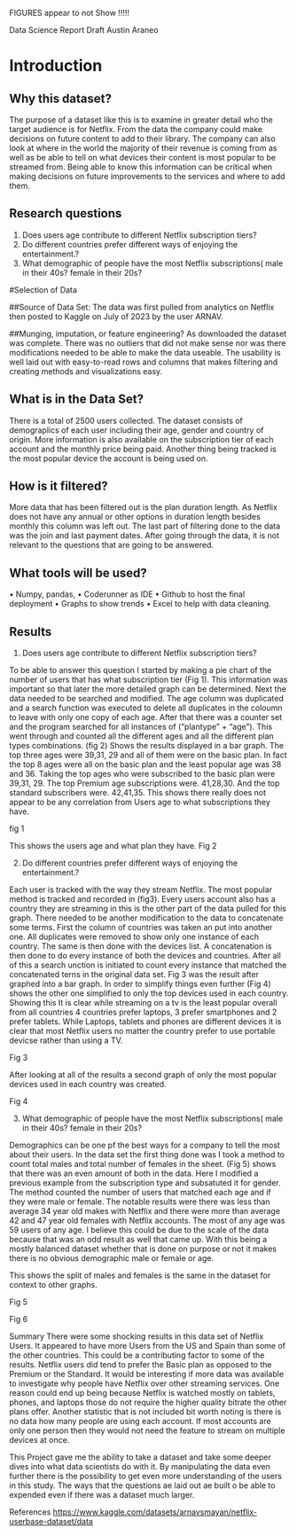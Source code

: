 FIGURES appear to not Show !!!!!

Data Science Report Draft
Austin Araneo 

# Introduction

## Why this dataset? 
The purpose of a dataset like this is to examine in greater detail who the target audience is for Netflix. From the data the company could make decisions on future content to add to their library. The company can also look at where in the world the majority of their revenue is coming from as well as be able to tell on what devices their content is most popular to be streamed from. Being able to know this information can be critical when making decisions on future improvements to the services and where to add them. 

## Research questions
1.	Does users age contribute to different Netflix subscription tiers?
2.	Do different countries prefer different ways of enjoying the entertainment.?
3.	What demographic of people have the most Netflix subscriptions( male in their 40s? female in their 20s?


#Selection of Data 

##Source of Data Set: 
The data was first pulled from analytics on Netflix then posted to Kaggle on July of 2023 by the user ARNAV. 

##Munging, imputation, or feature engineering?
As downloaded the dataset was complete. There was no outliers that did not make sense nor was there modifications needed to be able to make the data useable. The usability is well laid out with easy-to-read rows and columns that makes filtering and creating methods and visualizations easy.

## What is in the Data Set? 
There is a total of 2500 users collected. The dataset consists of demograplics of each user including their age, gender and country of origin. More information is also available on the subscription tier of each account and the monthly price being paid. Another thing being tracked is the most popular device the account is being used on. 

## How is it filtered?
More data that has been filtered out is the plan duration length. As Netflix does not have any annual or other options in duration length besides monthly this column was left out. The last part of filtering done to the data was the join and last payment dates. After going through the data, it is not relevant to the questions that are going to be answered. 

## What tools will be used? 
•	Numpy, pandas,
•	Coderunner as IDE
•	Github to host the final deployment
•	Graphs to show trends 
•	Excel to help with data cleaning.

## Results 
1.	Does users age contribute to different Netflix subscription tiers?

To be able to answer this question I started by making a pie chart of the number of users that has what subscription tier (Fig 1). This information was important so that later the more detailed graph can be determined. Next the data needed to be searched and modified. The age column was duplicated and a search function was executed to delete all duplicates in the coloumn to leave with only one copy of each age.  After that there was a counter set and the program searched for all instances of (“plantype” + “age”). This went through and counted all the different ages and all the different plan types combinations. (fig 2) Shows the results displayed in a bar graph. The top three ages were 39,31, 29 and all of them were on the basic plan. In fact the top 8 ages were all on the basic plan and the least popular age was 38 and 36. Taking the top ages who were subscribed to the basic plan were 39,31, 29. The top Premium age subscriptions were. 41,28,30. And the top standard subscribers were. 42,41,35.  This shows there really does not appear to be any correlation from Users age to what subscriptions they have. 


  fig 1

This shows the users age and what plan they have.
  Fig 2



2.	Do different countries prefer different ways of enjoying the entertainment.?

Each user is tracked with the way they stream Netflix. The most popular method is tracked and recorded in (fig3).  Every users account also has a country they are streaming in this is the other part of the data pulled for this graph. There needed to be another modification to the data to concatenate some terms. First the column of countries was taken an put into another one. All duplicates were removed to show only one instance of each country. The same is then done with the devices list. A concatenation is then done to do every instance of both the devices and countries. After all of this a search unction is initiated to count every instance that matched the concatenated terns in the original data set. Fig 3 was the result after graphed into a bar graph. In order to simplify things even further (Fig 4) shows the other one simplified to only the top devices used in each country. Showing this It is clear while streaming on a tv is the least popular overall from all countries 4 countries prefer laptops, 3 prefer smartphones and 2 prefer tablets. While Laptops, tablets and phones are different devices it is clear that most Netflix users no matter the country prefer to use portable devicse rather than using a TV. 


 
Fig 3

After looking at all of the results a second graph of only the most popular devices used in each country was created. 
 
Fig 4 


3.	What demographic of people have the most Netflix subscriptions( male in their 40s? female in their 20s?

Demographics can be one pf the best ways for a company to tell the most about their users. In the data set the first thing done was I took a method to count total males and total number of females in the sheet. (Fig 5) shows that there was an even amount of both in the data. Here I modified a previous example from the subscription type and subsatuted it for gender. The method counted the number of users that matched each age and if they were male or female. The notable results were there was less than average 34 year old makes with Netflix and there were more than average 42 and 47 year old females with Netflix accounts. The most of any age was 59 users of any age. I believe this could be due to the scale of the data because that was an odd result as well that came up. With this being a mostly balanced dataset whether that is done on purpose or not it makes there is no obvious demographic male or female or age. 

This shows the split of males and females is the same in the dataset for context to other graphs.
 
Fig 5

 
Fig 6

Summary
There were some shocking results in this data set of Netflix Users. It appeared to have more Users from the US and Spain than some of the other countries. This could be a contributing factor to some of the results. Netflix users did tend to prefer the Basic plan as opposed to the Premium or the Standard. It would be interesting if more data was available to investigate why people have Netflix over other streaming services.  One reason could end up being because Netflix is watched mostly on tablets, phones, and laptops those do not require the higher quality bitrate the other plans offer. Another statistic that is not included bit worth noting is there is no data how many people are using each account. If most accounts are only one person then they would not need the feature to stream on multiple devices at once. 

This Project gave me the ability to take a dataset and take some deeper dives into what data scientists do with it. By manipulating the data even further there is the possibility to get even more understanding of the users in this study. The ways that the questions ae laid out ae built o be able to expended even if there was a dataset much larger.  


References 
https://www.kaggle.com/datasets/arnavsmayan/netflix-userbase-dataset/data  



